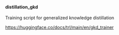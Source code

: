 #### distillation_gkd

Training script for generalized knowledge distillation

https://huggingface.co/docs/trl/main/en/gkd_trainer 
